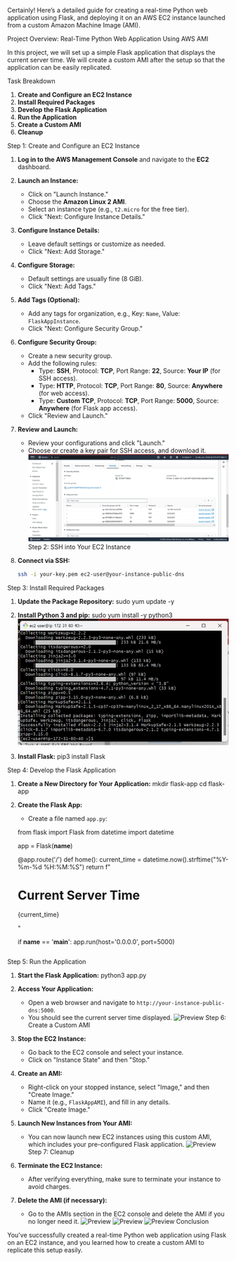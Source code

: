 Certainly! Here’s a detailed guide for creating a real-time Python web application using Flask, 
and deploying it on an AWS EC2 instance launched from a custom Amazon Machine Image (AMI).

Project Overview: Real-Time Python Web Application Using AWS AMI

In this project, we will set up a simple Flask application that displays the current server time.
We will create a custom AMI after the setup so that the application can be easily replicated.

Task Breakdown

1. **Create and Configure an EC2 Instance**
2. **Install Required Packages**
3. **Develop the Flask Application**
4. **Run the Application**
5. **Create a Custom AMI**
6. **Cleanup**


Step 1: Create and Configure an EC2 Instance

1. **Log in to the AWS Management Console** and navigate to the **EC2** dashboard.

2. **Launch an Instance:**
   - Click on "Launch Instance."
   - Choose the **Amazon Linux 2 AMI**.
   - Select an instance type (e.g., `t2.micro` for the free tier).
   - Click "Next: Configure Instance Details."

3. **Configure Instance Details:**
   - Leave default settings or customize as needed.
   - Click "Next: Add Storage."

4. **Configure Storage:**
   - Default settings are usually fine (8 GiB).
   - Click "Next: Add Tags."

5. **Add Tags (Optional):**
   - Add any tags for organization, e.g., Key: `Name`, Value: `FlaskAppInstance`.
   - Click "Next: Configure Security Group."

6. **Configure Security Group:**
   - Create a new security group.
   - Add the following rules:
     - Type: **SSH**, Protocol: **TCP**, Port Range: **22**, Source: **Your IP** (for SSH access).
     - Type: **HTTP**, Protocol: **TCP**, Port Range: **80**, Source: **Anywhere** (for web access).
     - Type: **Custom TCP**, Protocol: **TCP**, Port Range: **5000**, Source: **Anywhere** (for Flask app access).
   - Click "Review and Launch."

7. **Review and Launch:**
   - Review your configurations and click "Launch."
   - Choose or create a key pair for SSH access, and download it.
![Preview](./images/aa.png)
Step 2: SSH into Your EC2 Instance

1. **Connect via SSH:**
   ```bash
   ssh -i your-key.pem ec2-user@your-instance-public-dns
   ```

 Step 3: Install Required Packages

1. **Update the Package Repository:**
   sudo yum update -y
   

2. **Install Python 3 and pip:**
   sudo yum install -y python3
![Preview](./images/bb.png)
3. **Install Flask:**
pip3 install Flask

Step 4: Develop the Flask Application

1. **Create a New Directory for Your Application:**
   mkdir flask-app
   cd flask-app
   

2. **Create the Flask App:**
   - Create a file named `app.py`:
   
   from flask import Flask
   from datetime import datetime

   app = Flask(__name__)

   @app.route('/')
   def home():
       current_time = datetime.now().strftime("%Y-%m-%d %H:%M:%S")
       return f"<h1>Current Server Time</h1><p>{current_time}</p>"

   if __name__ == '__main__':
       app.run(host='0.0.0.0', port=5000)
   ```

Step 5: Run the Application

1. **Start the Flask Application:**
   python3 app.py
   

2. **Access Your Application:**
   - Open a web browser and navigate to `http://your-instance-public-dns:5000`.
   - You should see the current server time displayed.
![Preview](./images/cc.png)
Step 6: Create a Custom AMI

1. **Stop the EC2 Instance:**
   - Go back to the EC2 console and select your instance.
   - Click on "Instance State" and then "Stop."

2. **Create an AMI:**
   - Right-click on your stopped instance, select "Image," and then "Create Image."
   - Name it (e.g., `FlaskAppAMI`), and fill in any details.
   - Click "Create Image."

3. **Launch New Instances from Your AMI:**
   - You can now launch new EC2 instances using this custom AMI, which includes your pre-configured Flask application.
![Preview](./images/dd.png)
Step 7: Cleanup

1. **Terminate the EC2 Instance:**
   - After verifying everything, make sure to terminate your instance to avoid charges.

2. **Delete the AMI (if necessary):**
   - Go to the AMIs section in the EC2 console and delete the AMI if you no longer need it.
![Preview](./images/ee.png.png)
![Preview](./images/ff.png)
![Preview](./images/gg.png)
Conclusion

You've successfully created a real-time Python web application using Flask on an EC2 instance,
and you learned how to create a custom AMI to replicate this setup easily.